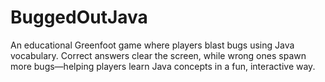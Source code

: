 # BuggedOutJava
An educational Greenfoot game where players blast bugs using Java vocabulary. Correct answers clear the screen, while wrong ones spawn more bugs—helping players learn Java concepts in a fun, interactive way.
